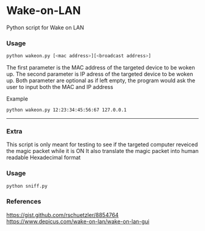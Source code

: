 # Wake-on-LAN
Python script for Wake on LAN


### Usage
```bash
python wakeon.py [<mac address>][<broadcast address>]
```
The first parameter is the MAC address of the targeted device to be woken up.
The second parameter is IP adress of the targeted device to be woken up.
Both parameter are optional as if left empty, the program would ask the user to input both the MAC and IP address 

Example
```bash
python wakeon.py 12:23:34:45:56:67 127.0.0.1
```

___

### Extra

This script is only meant for testing to see if the targeted computer reveiced the magic packet while it is ON
It also translate the magic packet into human readable Hexadecimal format

### Usage
```bash
python sniff.py
```

### References
https://gist.github.com/rschuetzler/8854764
https://www.depicus.com/wake-on-lan/wake-on-lan-gui

